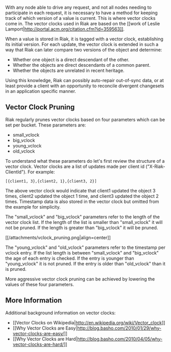 With any node able to drive any request, and not all nodes needing to
participate in each request, it is necessary to have a method for
keeping track of which version of a value is current. This is where
vector clocks come in. The vector clocks used in Riak are based on the
[[work of Leslie Lamport|http://portal.acm.org/citation.cfm?id=359563]].

When a value is stored in Riak, it is tagged with a vector clock,
establishing its initial version. For each update, the vector clock is
extended in such a way that Riak can later compare two versions of the
object and determine:

 * Whether one object is a direct descendant of the other.
 * Whether the objects are direct descendants of a common parent.
 * Whether the objects are unrelated in recent heritage.

Using this knowledge, Riak can possibly auto-repair out-of-sync data,
or at least provide a client with an opportunity to reconcile
divergent changesets in an application specific manner.

## Vector Clock Pruning

Riak regularly prunes vector clocks based on four parameters which can
be set per bucket. These parameters are:

 * small_vclock
 * big_vclock
 * young_vclock
 * old_vclock

To understand what these parameters do let's first review the
structure of a vector clock. Vector clocks are a list of updates made
per client id ("X-Riak-ClientId"). For example:

    [{client1, 3},{client2, 1},{client3, 2}]

The above vector clock would indicate that client1 updated the object
3 times, client2 updated the object 1 time, and client3 updated the
object 2 times. Timestamp data is also stored in the vector clock but
omitted from the example for simplicity.

The "small_vclock" and "big_vclock" parameters refer to the length of
the vector clock list. If the length of the list is smaller than
"small_vclock" it will not be pruned. If the length is greater than
"big_vclock" it will be pruned.

[[/attachments/vclock_pruning.png|align=center]]

The "young_vclock" and "old_vclock" parameters refer to the timestamp
per vclock entry. If the list length is between "small_vclock" and
"big_vclock" the age of each entry is checked. If the entry is younger
than "young_vclock" it is not pruned. If the entry is older than
"old_vclock" than it is pruned.

More aggressive vector clock pruning can be achieved by lowering the
values of these four parameters.

## More Information

Additional background information on vector clocks:

 * [[Vector Clocks on Wikipedia|http://en.wikipedia.org/wiki/Vector_clock]]
 * [[Why Vector Clocks are Easy|http://blog.basho.com/2010/01/29/why-vector-clocks-are-easy/]]
 * [[Why Vector Clocks are Hard|http://blog.basho.com/2010/04/05/why-vector-clocks-are-hard/]]
